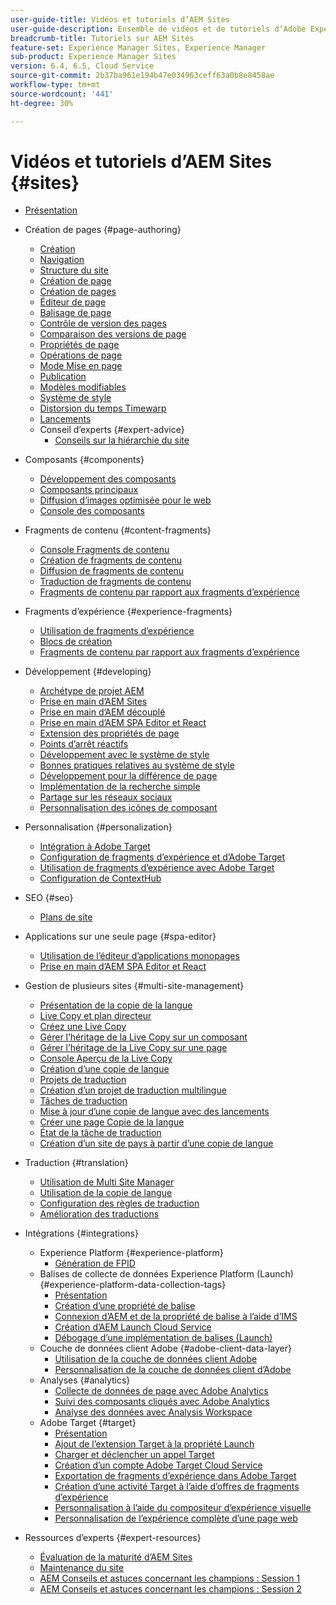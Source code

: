```yaml
---
user-guide-title: Vidéos et tutoriels d’AEM Sites
user-guide-description: Ensemble de vidéos et de tutoriels d’Adobe Experience Manager Sites.
breadcrumb-title: Tutoriels sur AEM Sites
feature-set: Experience Manager Sites, Experience Manager
sub-product: Experience Manager Sites
version: 6.4, 6.5, Cloud Service
source-git-commit: 2b37ba961e194b47e034963ceff63a0b8e8458ae
workflow-type: tm+mt
source-wordcount: '441'
ht-degree: 30%

---
```



# Vidéos et tutoriels d’AEM Sites {#sites}

+ [Présentation](overview.md)
+ Création de pages {#page-authoring}
   + [Création](page-authoring/aem-sites-authoring-overview.md)
   + [Navigation](page-authoring/basic-handling-sites-feature-video-use.md)
   + [Structure du site](page-authoring/content-hierarchy-feature-video-use.md)
   + [Création de page](page-authoring/creating-page-feature-video-use.md)
   + [Création de pages](page-authoring/page-authoring-overview-feature-video-use.md)
   + [Éditeur de page](page-authoring/page-editor-feature-video-use.md)
   + [Balisage de page](page-authoring/page-tagging-feature-video-use.md)
   + [Contrôle de version des pages](page-authoring/page-versioning-feature-video-use.md)
   + [Comparaison des versions de page](page-authoring/page-diff-feature-video-use.md)
   + [Propriétés de page](page-authoring/page-properties-feature-video-understand.md)
   + [Opérations de page](page-authoring/page-operations-feature-video-use.md)
   + [Mode Mise en page](page-authoring/responsive-layout-feature-video-understand.md)
   + [Publication](page-authoring/publication-management-feature-video-use.md)
   + [Modèles modifiables](page-authoring/template-editor-feature-video-use.md)
   + [Système de style](page-authoring/style-system-feature-video-use.md)
   + [Distorsion du temps Timewarp](page-authoring/timewarp-feature-video-use.md)
   + [Lancements](page-authoring/launches.md)
   + Conseil d’experts {#expert-advice}
      + [Conseils sur la hiérarchie du site](page-authoring/expert-advice/site-hierarchy.md)
+ Composants {#components}
   + [Développement des composants](components/component-development.md)
   + [Composants principaux](components/core-components-feature-video-understand.md)
   + [Diffusion d’images optimisée pour le web](components/web-optimized-image-delivery.md)
   + [Console des composants](components/components-console-feature-video-use.md)
+ Fragments de contenu {#content-fragments}
   + [Console Fragments de contenu](content-fragments/content-fragments-console.md)
   + [Création de fragments de contenu](content-fragments/content-fragments-feature-video-use.md)
   + [Diffusion de fragments de contenu](content-fragments/content-fragments-delivery-feature-video-use.md)
   + [Traduction de fragments de contenu](content-fragments/content-fragments-translation-feature-video-use.md)
   + [Fragments de contenu par rapport aux fragments d’expérience](content-fragments/understand-content-fragments-and-experience-fragments.md)
+ Fragments d’expérience {#experience-fragments}
   + [Utilisation de fragments d’expérience](experience-fragments/experience-fragments-feature-video-use.md)
   + [Blocs de création](experience-fragments/building-blocks.md)
   + [Fragments de contenu par rapport aux fragments d’expérience](https://experienceleague.adobe.com/docs/experience-manager-learn/sites/content-fragments/understand-content-fragments-and-experience-fragments.html)

+ Développement {#developing}
   + [Archétype de projet AEM](developing/aem-project-archetype.md)
   + [Prise en main d’AEM Sites](https://experienceleague.adobe.com/docs/experience-manager-learn/getting-started-wknd-tutorial-develop/overview.html?lang=fr)
   + [Prise en main d’AEM découplé](https://experienceleague.adobe.com/docs/experience-manager-learn/getting-started-with-aem-headless/overview.html?lang=fr)
   + [Prise en main d’AEM SPA Editor et React](https://experienceleague.adobe.com/docs/experience-manager-learn/getting-started-with-aem-headless/spa-editor/react/overview.html)
   + [Extension des propriétés de page](developing/page-properties-technical-video-develop.md)
   + [Points d’arrêt réactifs](developing/responsive-breakpoints.md)
   + [Développement avec le système de style](developing/style-system-technical-video-understand.md)
   + [Bonnes pratiques relatives au système de style](developing/style-organization-style-system-understand-article.md)
   + [Développement pour la différence de page](developing/page-diff-technical-video-develop.md)
   + [Implémentation de la recherche simple](developing/search-tutorial-develop.md)
   + [Partage sur les réseaux sociaux](developing/social-media-sharing-technical-video-use.md)
   + [Personnalisation des icônes de composant](developing/component-icons-technical-video-develop.md)
+ Personnalisation {#personalization}
   + [Intégration à Adobe Target](https://helpx.adobe.com/marketing-cloud/how-to/aem-target.html)
   + [Configuration de fragments d’expérience et d’Adobe Target](personalization/experience-fragment-target-technical-video-setup.md)
   + [Utilisation de fragments d’expérience avec Adobe Target](personalization/experience-fragment-target-offer-feature-video-use.md)
   + [Configuration de ContextHub](personalization/context-hub-technical-video-setup.md)
+ SEO {#seo}
   + [Plans de site](./seo/sitemaps.md)
+ Applications sur une seule page {#spa-editor}
   + [Utilisation de l’éditeur d’applications monopages ](spa-editor/spa-editor-framework-feature-video-use.md)
   + [Prise en main d’AEM SPA Editor et React](https://experienceleague.adobe.com/docs/experience-manager-learn/getting-started-with-aem-headless/spa-editor/react/overview.html)
+ Gestion de plusieurs sites {#multi-site-management}
   + [Présentation de la copie de la langue](./multi-site-management/language-copy-overview.md)
   + [Live Copy et plan directeur](./multi-site-management/live-copy-and-blueprint.md)
   + [Créez une Live Copy](./multi-site-management/create-live-copy.md)
   + [Gérer l’héritage de la Live Copy sur un composant](./multi-site-management/manage-component-inheritance-live-copy.md)
   + [Gérer l’héritage de la Live Copy sur une page](./multi-site-management/manage-page-inheritance-live-copy.md)
   + [Console Aperçu de la Live Copy](./multi-site-management/live-copy-overview-console.md)
   + [Création d’une copie de langue](./multi-site-management/create-language-copy.md)
   + [Projets de traduction](./multi-site-management/manage-translation-projects.md)
   + [Création d’un projet de traduction multilingue](./multi-site-management/create-multinational-translational-project.md)
   + [Tâches de traduction](./multi-site-management/create-translation-job.md)
   + [Mise à jour d’une copie de langue avec des lancements](./multi-site-management/updating-language-copy.md)
   + [Créer une page Copie de la langue](./multi-site-management/create-new-page-language-copy.md)
   + [État de la tâche de traduction](./multi-site-management/translation-job-status.md)
   + [Création d’un site de pays à partir d’une copie de langue](./multi-site-management/create-new-site.md)
+ Traduction {#translation}
   + [Utilisation de Multi Site Manager](translation/multi-site-manager-feature-video-use.md)
   + [Utilisation de la copie de langue](translation/language-copy-feature-video-use.md)
   + [Configuration des règles de traduction](translation/translation-rules-editor-technical-video-setup.md)
   + [Amélioration des traductions](translation/translation-enhancements-feature-video-use.md)
+ Intégrations {#integrations}
   + Experience Platform {#experience-platform}
      + [Génération de FPID](integrations/platform/fpid.md)
   + Balises de collecte de données Experience Platform (Launch) {#experience-platform-data-collection-tags}
      + [Présentation](integrations/experience-platform/data-collection/tags/overview.md)
      + [Création d’une propriété de balise](integrations/experience-platform/data-collection/tags/create-tag-property.md)
      + [Connexion d’AEM et de la propriété de balise à l’aide d’IMS](integrations/experience-platform/data-collection/tags/connect-aem-tag-property-using-ims.md)
      + [Création d’AEM Launch Cloud Service](integrations/experience-platform/data-collection/tags/create-aem-launch-cloud-service.md)
      + [Débogage d’une implémentation de balises (Launch)](integrations/experience-platform/data-collection/tags/debug-tags-implementation.md)
   + Couche de données client Adobe {#adobe-client-data-layer}
      + [Utilisation de la couche de données client Adobe](integrations/adobe-client-data-layer/data-layer-overview.md)
      + [Personnalisation de la couche de données client d’Adobe](integrations/adobe-client-data-layer/data-layer-customize.md)
   + Analyses {#analytics}
      + [Collecte de données de page avec Adobe Analytics](integrations/analytics/collect-data-analytics.md)
      + [Suivi des composants cliqués avec Adobe Analytics](integrations/analytics/track-clicked-component.md)
      + [Analyse des données avec Analysis Workspace](integrations/analytics/create-analytics-workspace.md)
   + Adobe Target {#target}
      + [Présentation](integrations/adobe-target/overview.md)
      + [Ajout de l’extension Target à la propriété Launch](integrations/adobe-target/add-target-launch-extension.md)
      + [Charger et déclencher un appel Target](integrations/adobe-target/load-and-fire-target.md)
      + [Création d’un compte Adobe Target Cloud Service](integrations/adobe-target/setup-aem-target-cloud-service.md)
      + [Exportation de fragments d’expérience dans Adobe Target](integrations/adobe-target/export-experience-fragment-target.md)
      + [Création d’une activité Target à l’aide d’offres de fragments d’expérience](integrations/adobe-target/create-target-activity.md)
      + [Personnalisation à l’aide du compositeur d’expérience visuelle](integrations/adobe-target/personalization-using-vec.md)
      + [Personnalisation de l’expérience complète d’une page web](integrations/adobe-target/personalization-web-page.md)
+ Ressources d’experts {#expert-resources}
   + [Évaluation de la maturité d’AEM Sites](expert-resources/maturity-assessment.md)
   + [Maintenance du site](expert-resources/site-maintenance.md)
   + [AEM Conseils et astuces concernant les champions : Session 1](expert-resources/champion-tips-1.md)
   + [AEM Conseils et astuces concernant les champions : Session 2](expert-resources/champion-tips-2.md)